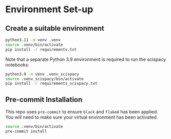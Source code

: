 # Environment Set-up

## Create a suitable environment

```bash
python3.11 -m venv .venv
source .venv/bin/activate
pip install -r requirements.txt
```

Note that a separate Python 3.9 environment is required to run the scispacy notebooks:

```bash
python3.9 -m venv .venv_scispacy
source .venv_scispacy/bin/activate
pip install -r requirements_scispacy.txt
```


## Pre-commit Installation

This repo uses `pre-commit` to ensure `black` and `flake8` has been applied. You will need to make sure your virtual environment has been activated.

```bash 
source .venv/bin/activate
pre-commit install
```